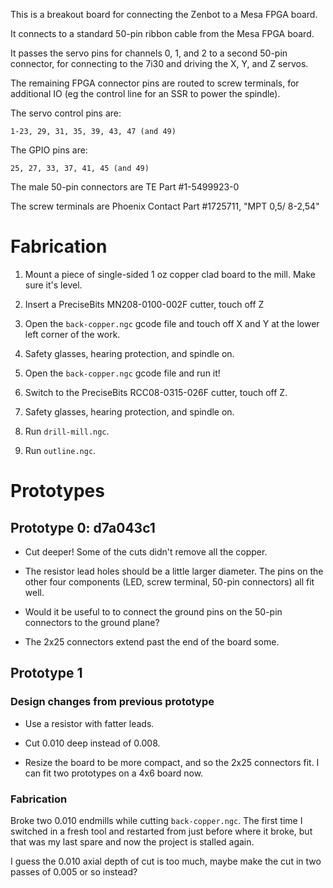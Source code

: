 This is a breakout board for connecting the Zenbot to a Mesa FPGA board.

It connects to a standard 50-pin ribbon cable from the Mesa FPGA board.

It passes the servo pins for channels 0, 1, and 2 to a second 50-pin
connector, for connecting to the 7i30 and driving the X, Y, and Z servos.

The remaining FPGA connector pins are routed to screw terminals, for
additional IO (eg the control line for an SSR to power the spindle).

The servo control pins are:

    1-23, 29, 31, 35, 39, 43, 47 (and 49)

The GPIO pins are:

    25, 27, 33, 37, 41, 45 (and 49)

The male 50-pin connectors are TE Part #1-5499923-0

The screw terminals are Phoenix Contact Part #1725711, "MPT 0,5/ 8-2,54"


# Fabrication

1. Mount a piece of single-sided 1 oz copper clad board to the mill.
   Make sure it's level.

2. Insert a PreciseBits MN208-0100-002F cutter, touch off Z

3. Open the `back-copper.ngc` gcode file and touch off X and Y at the
   lower left corner of the work.

4. Safety glasses, hearing protection, and spindle on.

5. Open the `back-copper.ngc` gcode file and run it!

6. Switch to the PreciseBits RCC08-0315-026F cutter, touch off Z.

7. Safety glasses, hearing protection, and spindle on.

8. Run `drill-mill.ngc`.

9. Run `outline.ngc`.


# Prototypes

## Prototype 0: d7a043c1

* Cut deeper!  Some of the cuts didn't remove all the copper.

* The resistor lead holes should be a little larger diameter.  The pins
  on the other four components (LED, screw terminal, 50-pin connectors)
  all fit well.

* Would it be useful to to connect the ground pins on the 50-pin
  connectors to the ground plane?

* The 2x25 connectors extend past the end of the board some.


## Prototype 1

### Design changes from previous prototype

* Use a resistor with fatter leads.

* Cut 0.010 deep instead of 0.008.

* Resize the board to be more compact, and so the 2x25 connectors fit.
  I can fit two prototypes on a 4x6 board now.

### Fabrication

Broke two 0.010 endmills while cutting `back-copper.ngc`.  The first time
I switched in a fresh tool and restarted from just before where it broke,
but that was my last spare and now the project is stalled again.

I guess the 0.010 axial depth of cut is too much, maybe make the cut in
two passes of 0.005 or so instead?
